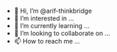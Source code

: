 - 👋 Hi, I’m @arif-thinkbridge
- 👀 I’m interested in ...
- 🌱 I’m currently learning ...
- 💞️ I’m looking to collaborate on ...
- 📫 How to reach me ...

<!---
arif-thinkbridge/arif-thinkbridge is a ✨ special ✨ repository because its `README.md` (this file) appears on your GitHub profile.
You can click the Preview link to take a look at your changes.
--->
